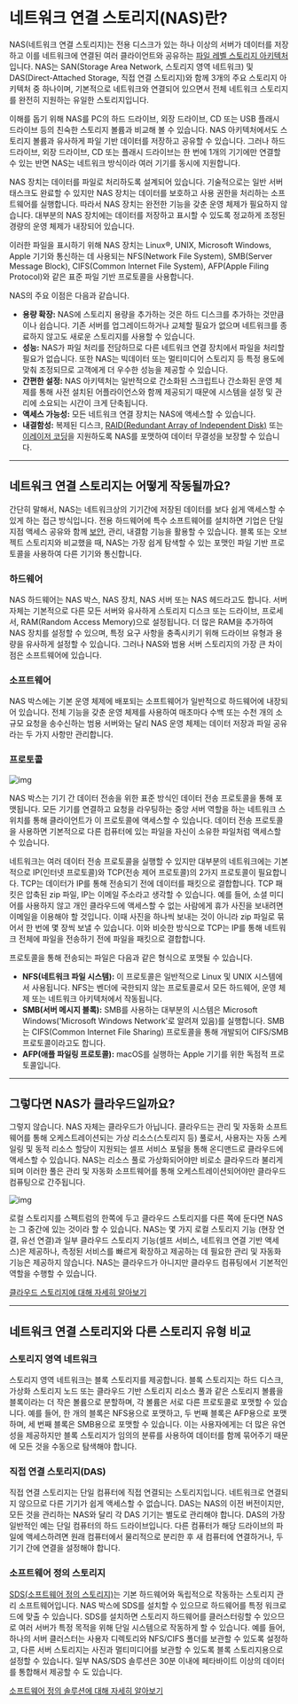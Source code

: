 # 네트워크 연결 스토리지(NAS)란?

NAS(네트워크 연결 스토리지)는 전용 디스크가 있는 하나 이상의 서버가 데이터를 저장하고 이를 네트워크에 연결된 여러 클라이언트와 공유하는 [파일 레벨 스토리지 아키텍처](https://www.redhat.com/ko/topics/data-storage/file-block-object-storage)입니다. NAS는 SAN(Storage Area Network, 스토리지 영역 네트워크) 및 DAS(Direct-Attached Storage, 직접 연결 스토리지)와 함께 3개의 주요 스토리지 아키텍처 중 하나이며, 기본적으로 네트워크와 연결되어 있으면서 전체 네트워크 스토리지를 완전히 지원하는 유일한 스토리지입니다.

이해를 돕기 위해 NAS를 PC의 하드 드라이브, 외장 드라이브, CD 또는 USB 플래시 드라이브 등의 친숙한 스토리지 볼륨과 비교해 볼 수 있습니다. NAS 아키텍처에서도 스토리지 볼륨과 유사하게 파일 기반 데이터를 저장하고 공유할 수 있습니다. 그러나 하드 드라이브, 외장 드라이브, CD 또는 플래시 드라이브는 한 번에 1개의 기기에만 연결할 수 있는 반면 NAS는 네트워크 방식이라 여러 기기를 동시에 지원합니다.

NAS 장치는 데이터를 파일로 처리하도록 설계되어 있습니다. 기술적으로는 일반 서버 태스크도 완료할 수 있지만 NAS 장치는 데이터를 보호하고 사용 권한을 처리하는 소프트웨어를 실행합니다. 따라서 NAS 장치는 완전한 기능을 갖춘 운영 체제가 필요하지 않습니다. 대부분의 NAS 장치에는 데이터를 저장하고 표시할 수 있도록 정교하게 조정된 경량의 운영 체제가 내장되어 있습니다.

이러한 파일을 표시하기 위해 NAS 장치는 Linux®, UNIX, Microsoft Windows, Apple 기기와 통신하는 데 사용되는 NFS(Network File System), SMB(Server Message Block), CIFS(Common Internet File System), AFP(Apple Filing Protocol)와 같은 표준 파일 기반 프로토콜을 사용합니다.

NAS의 주요 이점은 다음과 같습니다.

- **용량 확장:** NAS에 스토리지 용량을 추가하는 것은 하드 디스크를 추가하는 것만큼이나 쉽습니다. 기존 서버를 업그레이드하거나 교체할 필요가 없으며 네트워크를 종료하지 않고도 새로운 스토리지를 사용할 수 있습니다.
- **성능:** NAS가 파일 처리를 전담하므로 다른 네트워크 연결 장치에서 파일을 처리할 필요가 없습니다. 또한 NAS는 빅데이터 또는 멀티미디어 스토리지 등 특정 용도에 맞춰 조정되므로 고객에게 더 우수한 성능을 제공할 수 있습니다.
- **간편한 설정:** NAS 아키텍처는 일반적으로 간소화된 스크립트나 간소화된 운영 체제를 통해 사전 설치된 어플라이언스와 함께 제공되기 때문에 시스템을 설정 및 관리에 소요되는 시간이 크게 단축됩니다.
- **액세스 가능성:** 모든 네트워크 연결 장치는 NAS에 액세스할 수 있습니다.
- **내결함성:** 복제된 디스크, [RAID(Redundant Array of Independent Disk)](https://access.redhat.com/documentation/en-US/Red_Hat_Enterprise_Linux/5/html/Deployment_Guide/ch-raid.html) 또는 [이레이저 코딩](https://www.redhat.com/ko/about/videos/erasure-coding-red-hat-gluster-storage)을 지원하도록 NAS를 포맷하여 데이터 무결성을 보장할 수 있습니다.

------

## 네트워크 연결 스토리지는 어떻게 작동될까요?

간단히 말해서, NAS는 네트워크상의 기기간에 저장된 데이터를 보다 쉽게 액세스할 수 있게 하는 접근 방식입니다. 전용 하드웨어에 특수 소프트웨어를 설치하면 기업은 단일 지점 액세스 공유와 함께 [보안](https://www.redhat.com/ko/page-not-found), 관리, 내결함 기능을 활용할 수 있습니다. 블록 또는 오브젝트 스토리지와 비교했을 때, NAS는 가장 쉽게 탐색할 수 있는 포맷인 파일 기반 프로토콜을 사용하여 다른 기기와 통신합니다.

### 하드웨어

NAS 하드웨어는 NAS 박스, NAS 장치, NAS 서버 또는 NAS 헤드라고도 합니다. 서버 자체는 기본적으로 다른 모든 서버와 유사하게 스토리지 디스크 또는 드라이브, 프로세서, RAM(Random Access Memory)으로 설정됩니다. 더 많은 RAM을 추가하여 NAS 장치를 설정할 수 있으며, 특정 요구 사항을 충족시키기 위해 드라이브 유형과 용량을 유사하게 설정할 수 있습니다. 그러나 NAS와 범용 서버 스토리지의 가장 큰 차이점은 소프트웨어에 있습니다.

### 소프트웨어

NAS 박스에는 기본 운영 체제에 배포되는 소프트웨어가 일반적으로 하드웨어에 내장되어 있습니다. 전체 기능을 갖춘 운영 체제를 사용하여 매초마다 수백 또는 수천 개의 소규모 요청을 송수신하는 범용 서버와는 달리 NAS 운영 체제는 데이터 저장과 파일 공유라는 두 가지 사항만 관리합니다.

### 프로토콜

![img](https://www.redhat.com/cms/managed-files/protocol.png)

NAS 박스는 기기 간 데이터 전송을 위한 표준 방식인 데이터 전송 프로토콜을 통해 포맷됩니다. 모든 기기를 연결하고 요청을 라우팅하는 중앙 서버 역할을 하는 네트워크 스위치를 통해 클라이언트가 이 프로토콜에 액세스할 수 있습니다. 데이터 전송 프로토콜을 사용하면 기본적으로 다른 컴퓨터에 있는 파일을 자신이 소유한 파일처럼 액세스할 수 있습니다.

네트워크는 여러 데이터 전송 프로토콜을 실행할 수 있지만 대부분의 네트워크에는 기본적으로 IP(인터넷 프로토콜)와 TCP(전송 제어 프로토콜)의 2가지 프로토콜이 필요합니다. TCP는 데이터가 IP를 통해 전송되기 전에 데이터를 패킷으로 결합합니다. TCP 패킷은 압축된 zip 파일, IP는 이메일 주소라고 생각할 수 있습니다. 예를 들어, 소셜 미디어를 사용하지 않고 개인 클라우드에 액세스할 수 없는 사람에게 휴가 사진을 보내려면 이메일을 이용해야 할 것입니다. 이때 사진을 하나씩 보내는 것이 아니라 zip 파일로 묶어서 한 번에 몇 장씩 보낼 수 있습니다. 이와 비슷한 방식으로 TCP는 IP를 통해 네트워크 전체에 파일을 전송하기 전에 파일을 패킷으로 결합합니다.

프로토콜을 통해 전송되는 파일은 다음과 같은 형식으로 포맷될 수 있습니다.

- **NFS(네트워크 파일 시스템):** 이 프로토콜은 일반적으로 Linux 및 UNIX 시스템에서 사용됩니다. NFS는 벤더에 국한되지 않는 프로토콜로서 모든 하드웨어, 운영 체제 또는 네트워크 아키텍처에서 작동됩니다.
- **SMB(서버 메시지 블록):** SMB를 사용하는 대부분의 시스템은 Microsoft Windows('Microsoft Windows Network'로 알려져 있음)를 실행합니다. SMB는 CIFS(Common Internet File Sharing) 프로토콜을 통해 개발되어 CIFS/SMB 프로토콜이라고도 합니다.
- **AFP(애플 파일링 프로토콜):** macOS를 실행하는 Apple 기기를 위한 독점적 프로토콜입니다.

------

## 그렇다면 NAS가 클라우드일까요?

그렇지 않습니다. NAS 자체는 클라우드가 아닙니다. 클라우드는 관리 및 자동화 소프트웨어를 통해 오케스트레이션되는 가상 리소스(스토리지 등) 풀로서, 사용자는 자동 스케일링 및 동적 리소스 할당이 지원되는 셀프 서비스 포털을 통해 온디맨드로 클라우드에 액세스할 수 있습니다. NAS는 리소스 풀로 가상화되어야만 비로소 클라우드라 불리게 되며 이러한 풀은 관리 및 자동화 소프트웨어를 통해 오케스트레이션되어야만 클라우드 컴퓨팅으로 간주됩니다.

![img](https://www.redhat.com/cms/managed-files/nasCloud_637x120.png)

로컬 스토리지를 스펙트럼의 한쪽에 두고 클라우드 스토리지를 다른 쪽에 둔다면 NAS는 그 중간에 있는 것이라 할 수 있습니다. NAS는 몇 가지 로컬 스토리지 기능 (현장 연결, 유선 연결)과 일부 클라우드 스토리지 기능(셀프 서비스, 네트워크 연결 기반 액세스)은 제공하나, 측정된 서비스를 빠르게 확장하고 제공하는 데 필요한 관리 및 자동화 기능은 제공하지 않습니다. NAS는 클라우드가 아니지만 클라우드 컴퓨팅에서 기본적인 역할을 수행할 수 있습니다.



[클라우드 스토리지에 대해 자세히 알아보기](https://www.redhat.com/ko/topics/data-storage/what-is-cloud-storage)



------

## 네트워크 연결 스토리지와 다른 스토리지 유형 비교

### 스토리지 영역 네트워크

스토리지 영역 네트워크는 블록 스토리지를 제공합니다. 블록 스토리지는 하드 디스크, 가상화 스토리지 노드 또는 클라우드 기반 스토리지 리소스 풀과 같은 스토리지 볼륨을 블록이라는 더 작은 볼륨으로 분할하며, 각 볼륨은 서로 다른 프로토콜로 포맷할 수 있습니다. 예를 들어, 한 개의 블록은 NFS용으로 포맷하고, 두 번째 블록은 AFP용으로 포맷하며, 세 번째 블록은 SMB용으로 포맷할 수 있습니다. 이는 사용자에게는 더 많은 유연성을 제공하지만 블록 스토리지가 임의의 분류를 사용하여 데이터를 함께 묶어주기 때문에 모든 것을 수동으로 탐색해야 합니다.

### 직접 연결 스토리지(DAS)

직접 연결 스토리지는 단일 컴퓨터에 직접 연결되는 스토리지입니다. 네트워크로 연결되지 않으므로 다른 기기가 쉽게 액세스할 수 없습니다. DAS는 NAS의 이전 버전이지만, 모든 것을 관리하는 NAS와 달리 각 DAS 기기는 별도로 관리해야 합니다. DAS의 가장 일반적인 예는 단일 컴퓨터의 하드 드라이브입니다. 다른 컴퓨터가 해당 드라이브의 파일에 액세스하려면 원래 컴퓨터에서 물리적으로 분리한 후 새 컴퓨터에 연결하거나, 두 기기 간에 연결을 설정해야 합니다.

### 소프트웨어 정의 스토리지

[SDS(소프트웨어 정의 스토리지)](https://www.redhat.com/ko/topics/data-storage/software-defined-storage)는 기본 하드웨어와 독립적으로 작동하는 스토리지 관리 소프트웨어입니다. NAS 박스에 SDS를 설치할 수 있으므로 하드웨어를 특정 워크로드에 맞출 수 있습니다. SDS를 설치하면 스토리지 하드웨어를 클러스터링할 수 있으므로 여러 서버가 특정 목적을 위해 단일 시스템으로 작동하게 할 수 있습니다. 예를 들어, 하나의 서버 클러스터는 사용자 디렉토리와 NFS/CIFS 폴더를 보관할 수 있도록 설정하고, 다른 서버 스토리지는 사진과 멀티미디어를 보관할 수 있도록 블록 스토리지용으로 설정할 수 있습니다. 일부 NAS/SDS 솔루션은 30분 이내에 페타바이트 이상의 데이터를 통합해서 제공할 수 도 있습니다.



[소프트웨어 정의 솔루션에 대해 자세히 알아보기 ](https://www.redhat.com/ko/resources/value-of-software-defined-storage-solution-overview)

